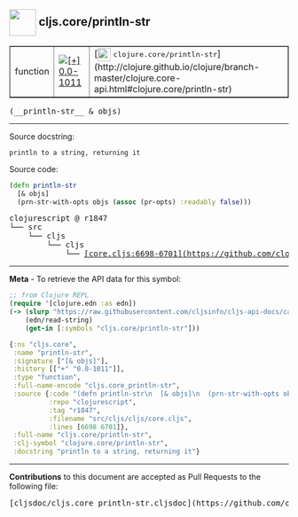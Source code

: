## <img width="48px" valign="middle" src="http://i.imgur.com/Hi20huC.png"> cljs.core/println-str

 <table border="1">
<tr>

<td>function</td>
<td><a href="https://github.com/cljsinfo/cljs-api-docs/tree/0.0-1011"><img valign="middle" alt="[+] 0.0-1011" src="https://img.shields.io/badge/+-0.0--1011-lightgrey.svg"></a> </td>
<td>
[<img height="24px" valign="middle" src="http://i.imgur.com/1GjPKvB.png"> <samp>clojure.core/println-str</samp>](http://clojure.github.io/clojure/branch-master/clojure.core-api.html#clojure.core/println-str)
</td>
</tr>
</table>

 <samp>
(__println-str__ & objs)<br>
</samp>

---




Source docstring:

```
println to a string, returning it
```

Source code:

```clj
(defn println-str
  [& objs]
  (prn-str-with-opts objs (assoc (pr-opts) :readably false)))
```

 <pre>
clojurescript @ r1847
└── src
    └── cljs
        └── cljs
            └── <ins>[core.cljs:6698-6701](https://github.com/clojure/clojurescript/blob/r1847/src/cljs/cljs/core.cljs#L6698-L6701)</ins>
</pre>


---

__Meta__ - To retrieve the API data for this symbol:

```clj
;; from Clojure REPL
(require '[clojure.edn :as edn])
(-> (slurp "https://raw.githubusercontent.com/cljsinfo/cljs-api-docs/catalog/cljs-api.edn")
    (edn/read-string)
    (get-in [:symbols "cljs.core/println-str"]))
```

```clj
{:ns "cljs.core",
 :name "println-str",
 :signature ["[& objs]"],
 :history [["+" "0.0-1011"]],
 :type "function",
 :full-name-encode "cljs.core_println-str",
 :source {:code "(defn println-str\n  [& objs]\n  (prn-str-with-opts objs (assoc (pr-opts) :readably false)))",
          :repo "clojurescript",
          :tag "r1847",
          :filename "src/cljs/cljs/core.cljs",
          :lines [6698 6701]},
 :full-name "cljs.core/println-str",
 :clj-symbol "clojure.core/println-str",
 :docstring "println to a string, returning it"}

```

---

__Contributions__ to this document are accepted as Pull Requests to the following file:

 <pre>
[cljsdoc/cljs.core_println-str.cljsdoc](https://github.com/cljsinfo/cljs-api-docs/blob/master/cljsdoc/cljs.core_println-str.cljsdoc)
</pre>

